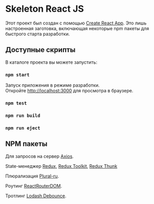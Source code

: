 # Skeleton React JS

Этот проект был создан с помощью [Create React App](https://github.com/facebook/create-react-app).
Это лишь настроенная заготовка, включающая некоторые npm пакеты для быстрого старта разработки.

## Доступные скрипты

В каталоге проекта вы можете запустить:

### `npm start`

Запуск приложения в режиме разработки.\
Откройте [http://localhost:3000](http://localhost:3000) для просмотра в браузере.

### `npm test`

### `npm run build`

### `npm run eject`

## NPM пакеты

Для запросов на сервер [Axios](https://axios-http.com/ru/docs/intro).

State-менеджер [Redux](https://redux.js.org/), [Redux Toolkit](https://redux-toolkit.js.org/), [Redux Thunk](https://github.com/reduxjs/redux-thunk)

Плюрализация [Plural-ru](https://www.npmjs.com/package/plural-ru).

Роутинг [ReactRouterDOM](https://reactrouter.com/en/main).

Тротлинг [Lodash Debounce](https://www.npmjs.com/package/lodash.debounce).
